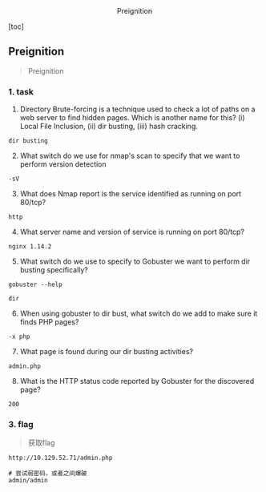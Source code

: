 <center>Preignition</center>





[toc]









## Preignition

> Preignition









### 1. task

1. Directory Brute-forcing is a technique used to check a lot of paths on a web server to find hidden pages. Which is another name for this? (i) Local File Inclusion, (ii) dir busting, (iii) hash cracking.

```shell
dir busting
```

2. What switch do we use for nmap's scan to specify that we want to perform version detection

```shell
-sV
```

3. What does Nmap report is the service identified as running on port 80/tcp?

```shell
http
```

4. What server name and version of service is running on port 80/tcp?

```shell
nginx 1.14.2
```

5. What switch do we use to specify to Gobuster we want to perform dir busting specifically?

```shell
gobuster --help

dir
```

6. When using gobuster to dir bust, what switch do we add to make sure it finds PHP pages?

```shell
-x php
```

7. What page is found during our dir busting activities?

```shell
admin.php
```

8. What is the HTTP status code reported by Gobuster for the discovered page?

```shell
200
```







### 3. flag

> 获取flag

```shell
http://10.129.52.71/admin.php

# 尝试弱密码，或者之间爆破
admin/admin
```

